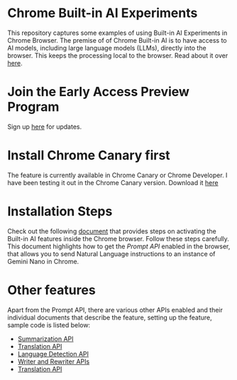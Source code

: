 # Chrome Built-in AI Experiments
This repository captures some examples of using Built-in AI Experiments in Chrome Browser. The premise of of Chrome Built-in AI is to have access to AI models, including large language models (LLMs), directly into the browser. This keeps the processing local to the browser. Read about it over [here](https://developer.chrome.com/docs/ai/built-in).

# Join the Early Access Preview Program
Sign up [here](https://goo.gle/chrome-ai-dev-preview-join) for updates.

# Install Chrome Canary first
The feature is currently available in Chrome Canary or Chrome Developer. I have been testing it out in the Chrome Canary version. Download it [here](https://www.google.com/intl/en_in/chrome/canary/)

# Installation Steps
Check out the following [document](https://docs.google.com/document/d/1VG8HIyz361zGduWgNG7R_R8Xkv0OOJ8b5C9QKeCjU0c/edit?tab=t.0) that provides steps on activating the Built-in AI features inside the Chrome browser. Follow these steps carefully. This document highlights how to get the *Prompt API* enabled in the browser, that allows you to send Natural Language instructions to an instance of Gemini Nano in Chrome. 

# Other features
Apart from the Prompt API, there are various other APIs enabled and their individual documents that describe the feature, setting up the feature, sample code is listed below:
- [Summarization API](https://docs.google.com/document/d/1Bvd6cU9VIEb7kHTAOCtmmHNAYlIZdeNmV7Oy-2CtimA/edit?tab=t.0)
- [Translation API](https://docs.google.com/document/d/1bzpeKk4k26KfjtR-_d9OuXLMpJdRMiLZAOVNMuFIejk/edit?tab=t.0)
- [Language Detection API](https://docs.google.com/document/d/1lY40hdaWizzImXaI2iCGto9sOY6s25BcDJDYQvxpvk4/edit)
- [Writer and Rewriter APIs](https://docs.google.com/document/d/1WZlAvfrIWDwzQXdqIcCOTcrWLGGgmoesN1VGFbKU_D4/edit?usp=sharing)
- [Translation API](https://docs.google.com/document/d/1bzpeKk4k26KfjtR-_d9OuXLMpJdRMiLZAOVNMuFIejk/edit)



  
